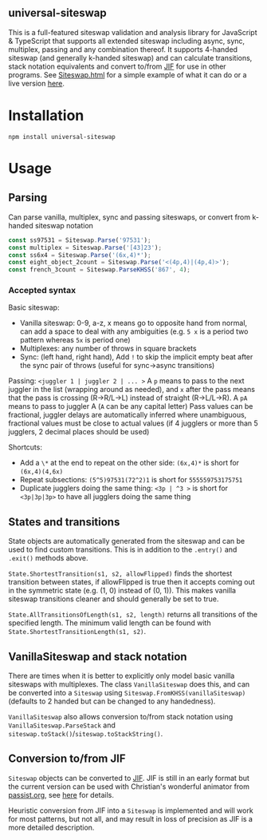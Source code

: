universal-siteswap
---

This is a full-featured siteswap validation and analysis library for JavaScript & TypeScript that supports all extended siteswap including async, sync, multiplex, passing and any combination thereof. It supports 4-handed siteswap (and generally k-handed siteswap) and can calculate transitions, stack notation equivalents and convert to/from [JIF](https://github.com/helbling/jif) for use in other programs. See [Siteswap.html](https://github.com/AdGold/universal-siteswap/blob/main/public/Siteswap.html) for a simple example of what it can do or a live version [here](https://diagonalrewards.com/juggling/Siteswap/public/Siteswap.html).

# Installation

`npm install universal-siteswap`

# Usage

## Parsing

Can parse vanilla, multiplex, sync and passing siteswaps, or convert from k-handed siteswap notation

```js
const ss97531 = Siteswap.Parse('97531');
const multiplex = Siteswap.Parse('[43]23');
const ss6x4 = Siteswap.Parse('(6x,4)*');
const eight_object_2count = Siteswap.Parse('<(4p,4)|(4p,4)>');
const french_3count = Siteswap.ParseKHSS('867', 4);
```

### Accepted syntax

Basic siteswap:
- Vanilla siteswap: 0-9, a-z, x means go to opposite hand from normal, can add a space to deal with any ambiguities (e.g. `5 x` is a period two pattern whereas `5x` is period one)
- Multiplexes: any number of throws in square brackets
- Sync: (left hand, right hand), Add `!` to skip the implicit empty beat after the sync pair of throws (useful for sync->async transitions)

Passing:
`<juggler 1 | juggler 2 | ... >`
A `p` means to pass to the next juggler in the list (wrapping around as needed), and `x` after the pass means that the pass is crossing (R->R/L->L) instead of straight (R->L/L->R).
A `pA` means to pass to juggler A (`A` can be any capital letter)
Pass values can be fractional, juggler delays are automatically inferred where unambiguous, fractional values must be close to actual values (if 4 jugglers or more than 5 jugglers, 2 decimal places should be used)

Shortcuts:
- Add a `\*` at the end to repeat on the other side: `(6x,4)*` is short for `(6x,4)(4,6x)`
- Repeat subsections: `(5^5)97531(72^2)1` is short for `555559753175751`
- Duplicate jugglers doing the same thing: `<3p | ^3 >` is short for `<3p|3p|3p>` to have all jugglers doing the same thing

## States and transitions

State objects are automatically generated from the siteswap and can be used to find custom transitions. This is in addition to the `.entry()` and `.exit()` methods above.

`State.ShortestTransition(s1, s2, allowFlipped)` finds the shortest transition between states, if allowFlipped is true then it accepts coming out in the symmetric state (e.g. (1, 0) instead of (0, 1)). This makes vanilla siteswap transitions cleaner and should generally be set to true.

`State.AllTransitionsOfLength(s1, s2, length)` returns all transitions of the specified length. The minimum valid length can be found with `State.ShortestTransitionLength(s1, s2)`.

## VanillaSiteswap and stack notation

There are times when it is better to explicitly only model basic vanilla siteswaps with multiplexes. The class `VanillaSiteswap` does this, and can be converted into a `Siteswap` using `Siteswap.FromKHSS(vanillaSiteswap)` (defaults to 2 handed but can be changed to any handedness).

`VanillaSiteswap` also allows conversion to/from stack notation using `VanillaSiteswap.ParseStack` and `siteswap.toStack()`/`siteswap.toStackString()`.

## Conversion to/from JIF

`Siteswap` objects can be converted to [JIF](https://github.com/helbling/jif). JIF is still in an early format but the current version can be used with Christian's wonderful animator from [passist.org](https://passist.org), see [here](https://github.com/helbling/passist/tree/main/static/api) for details.

Heuristic conversion from JIF into a `Siteswap` is implemented and will work for most patterns, but not all, and may result in loss of precision as JIF is a more detailed description.

